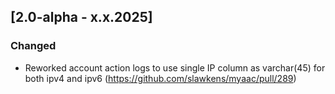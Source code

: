 ## [2.0-alpha - x.x.2025]

### Changed
* Reworked account action logs to use single IP column as varchar(45) for both ipv4 and ipv6 (https://github.com/slawkens/myaac/pull/289)
